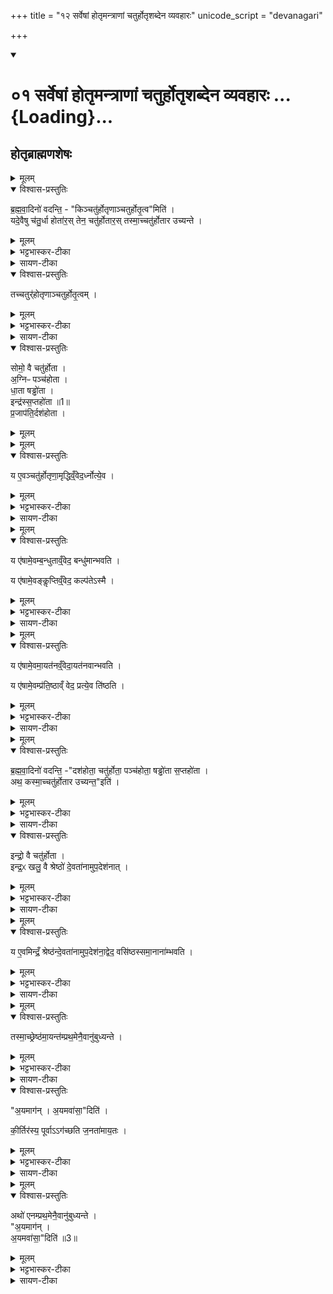 +++
title = "१२ सर्वेषां होतृमन्त्राणां चतुर्होतृशब्देन व्यवहारः"
unicode_script = "devanagari"

+++
<div class="js_include" includetitle="true" newlevelforh1="1" unfilled url="/vedAH_yajuH/taittirIyam/sArasvata-vibhAgaH/brAhmaNam/sarva-prastutiH/2/3_hotR-brAhmaNAdi/01_sarveShAM_hotRmantrANAM_chaturhotRshabdena_vyav">
<details open><summary><h1>०१ सर्वेषां होतृमन्त्राणां चतुर्होतृशब्देन व्यवहारः ...{Loading}...</h1></summary>

##  होतृब्राह्मणशेषः

<details><summary>मूलम्</summary>

ब्र॒ह्म॒वा॒दिनो॑ वदन्ति ।
किञ्चतु॑र्होतृणाञ्चतुर्होतृ॒त्वमिति॑ ।
यदे॒वैषु च॑तु॒र्धा होता॑रः ।
तेन॒ चतु॑र्होतारः ।
तस्मा॒च्चतु॑र्होतार उच्यन्ते ।
तच्चतुर्॑होतृणाञ्चतुर्होतृ॒त्वम् ।
</details>

<details open><summary>विश्वास-प्रस्तुतिः</summary>

ब्र॒ह्म॒वा॒दिनो॑ वदन्ति॒ -   "किञ्चतु॑र्होतृणाञ्चतुर्होतृ॒त्व"मिति॑ ।   
यदे॒वैषु च॑तु॒र्धा होता॑र॒स् तेन॒ चतु॑र्होतार॒स् तस्मा॒च्चतु॑र्होतार उच्यन्ते ।  
</details>

<details><summary>मूलम्</summary>

ब्र॒ह्म॒वा॒दिनो॑ वदन्ति॒ -   "किञ्चतु॑र्होतृणाञ्चतुर्होतृ॒त्व"मिति॑ ।   
यदे॒वैषु च॑तु॒र्धा होता॑र॒स् तेन॒ चतु॑र्होतार॒स् तस्मा॒च्चतु॑र्होतार उच्यन्ते ।  
</details>

<details><summary>भट्टभास्कर-टीका</summary>

1ब्रह्मवादिन इत्यादि ॥ सर्वेऽपि चतुर्होतृव्यतिरिक्ताः पञ्चापि दशहोत्रादयश्चतुर्होतार उच्यन्ते । एवमेषां चतुर्होतॄणां कीदृशं चतुर्होतृत्वकारणमित्यर्थः । यदेवेत्यादि । यस्मादेतेषु पञ्चस्वपि चतुर्धा वाक्पत्यादिभेदेन चतुष्प्रकारभिन्ना होतारः ऋत्विजः तेन चतुर्होतारः । चत्वारः प्रत्येकमेतेषु होतार इति चतुर्होतारः । 'ऋतश्छन्दसि' इति कबभावः । होमे प्रवृत्तत्वात् सर्वेऽप्पृत्विजो होतारः । होतृसाहचर्याद्वा होतारः । तत्र दशहोतरि अग्निराग्नीध्रः होता उपवक्ता अध्वर्युरिति । होता अध्वर्युराग्नीध्र उपवक्ता पञ्चहोतर्यपि । त एव सूच्यन्त इति षड्ढोतरि सन्ति, तेनायमपि चतुर्होता ।
वाग्घोतेति षड्ढोतरि होता पत्नी अध्वर्युः अभिगरः यजमानश्च । सप्तहोतरि - होताऽध्वर्युराग्नीध्र उपवक्ता । असत्स्वप्यन्येषु चत्वारस्तेऽत्र विद्यन्ते । एवं यस्मादेषु चतुर्धा होतारः तस्माच्चतुर्होतारो भवन्ति । विलक्षणहोतृचतुष्टयवन्तो भवन्ति तस्माद्दशहोत्रादयोपि चतुर्होतार उच्यन्ते ।
</details>

<details><summary>सायण-टीका</summary>

अथ द्वितीय-काण्डे तृतीय-प्रपाठकारम्भः । तत्र प्रथमोऽनुवाकः ।

> यस्य निःश्वसितं वेदा यो वेदेभ्यो 'खिलं जगत् ।  
> निर्ममे तम् अहं वन्दे विद्यातीर्थ-महेश्वरम् ॥ १ ॥
> 
> प्रपाठके द्वितीये हि होतृ-ब्राह्मणम् ईरितम् ।  
> तद्-ब्राह्मणस्य शेषो 'थ तृतीये समुदीर्यते ॥ २ ॥

तत्र प्रथमानुवाके सर्वेषां होतृ-मन्त्राणां चतुर्होतृ-मन्त्रेण व्यवहारं प्रश्नोत्तराभ्यां प्रतिपादयति-

> ब्रह्मवादिनो वदन्ति । किं चतुर्होतॄणां चतुर्होतृत्वम् इति । यद् एवैषु चतुर् होतारः । तेन चतुर्-होतारः । तस्माच् चतुर्-होतार उच्यन्ते । तत् चतुर्-होतॄणां चतुर्होतृत्वम्, 

इति ।
चतुर्होतृ-शब्देन व्यवह्रियमाणानां “चित्तिः स्रुक्" इत्य् आदि-मन्त्राणां चतुर्होतृ-शब्द-वाच्यत्वं कथम् इत्य् एवं ब्रह्मवादिनां प्रश्नः । 
तत्रोत्तरम् एतत् । होताध्वर्य्वग्नीधो-ब्रह्मेत्य् एवं चतुर्धा होम-कर्तारो यस्माद् एषु मन्त्रेषु श्रूयन्ते तेन कारणेनैते मन्त्राश् चतुर्-होतारः । तत्र “पृथिवी होता । द्यौर् अध्वर्युः । रुद्रो 'ग्नीत् । 

[[P437]] 
बृहस्पतिर् उपवक्ता" इत्य् एतस्मिन् मुख्ये चतुर्होतृ-मन्त्रे यथा होत्रादय एवं "अग्निर् होता । अश्विनाव् अध्वर्यू । त्वष्टाग्नीत् । मित्र उपवक्ता" इत्य् आदिष्व् अपि मन्त्रेषु होत्रादयः श्रुताः । तत्रोपवक्ता ब्रह्मा । "चित्तिः स्रुक्" इति मन्त्रे यद्यप्य् अग्नीध्रो न श्रुतस् तथापि होत्रादिभिर् असौ अनुपलक्षणीयः । यद्यपि "सूर्यं ते चक्षुः" इति मन्त्रे होत्रादयो न श्रुतास् तथापि सृष्टि-न्यायेन बाहुल्यात् तेऽप्य् उपलक्षयितुं शक्यन्ते । यथा "सृष्टीर् उपदधाति" इत्य् एकस्मिन् मन्त्रे सृष्टि-लिङ्गाभावेऽप्य् अन्येषु सृष्टि-लिङ्गानां सद्-भावात् तत्र हि तेनापि सह सृष्टि-शब्दार्थत्वं निर्णीतम्, एवम् अत्रापि होतृ-प्रतिपादन-रहितेनापि मन्त्रेण सह तत्-सहितोत्तरे सर्वे मन्त्राश् चतुर्होतृ-शब्देन व्यवहर्तुं शक्यन्ते । अस्ति चात्र लौकिको दृष्टान्तः – 

> “एको हि दोषो गुण-संनिपाते निमज्जतीन्दोः किरणेष्व् इवाङ्कः" 

इति । 
</details>

<details open><summary>विश्वास-प्रस्तुतिः</summary>

तच्चतुर्॑होतृणाञ्चतुर्होतृ॒त्वम् ।
</details>

<details><summary>मूलम्</summary>

तच्चतुर्॑होतृणाञ्चतुर्होतृ॒त्वम् ।
</details>

<details><summary>भट्टभास्कर-टीका</summary>

तदिदं चतुर्होतॄणां चतुर्होतृत्वकारणम् । इदं किं चतुर्होतृणामिति पृष्टस्योत्तरम् ॥
</details>

<details><summary>सायण-टीका</summary>

यस्माद् एवं तस्माद् वैदिकैः सर्व एते मन्त्राश् चतुर्-होतार इत्य् उच्यन्ते । चत्वारो होम-कर्तारो येषु मन्त्रेष्व् इति व्युत्पत्त्या तेषां मन्त्राणां चतुर्होतृ-नाम सम्पन्नम् ।
</details>

<details open><summary>विश्वास-प्रस्तुतिः</summary>

सोमो॒ वै चतु॑र्होता ।  
अ॒ग्निᳶ पञ्च॑होता ।  
धा॒ता षड्ढो॑ता ।  
इन्द्र॑स्स॒प्तहो॑ता ॥1॥   
प्र॒जाप॑ति॒र्दश॑होता ।
</details>

<details><summary>मूलम्</summary>

सोमो॒ वै चतु॑र्होता ।  
अ॒ग्निᳶ पञ्च॑होता ।  
धा॒ता षड्ढो॑ता ।  
इन्द्र॑स्स॒प्तहो॑ता ॥1॥   
प्र॒जाप॑ति॒र्दश॑होता ।
</details>

<details><summary>मूलम्</summary>

य ए॒वञ्चतु॑र्होतृणा॒मृद्धिव्ँ॒वेद॑ ।
ऋ॒ध्नोत्ये॒व ।
</details>

<details open><summary>विश्वास-प्रस्तुतिः</summary>

य ए॒वञ्चतु॑र्होतृणा॒मृद्धिव्ँ॒वेद॒र्ध्नोत्ये॒व ।
</details>

<details><summary>मूलम्</summary>

य ए॒वञ्चतु॑र्होतृणा॒मृद्धिव्ँ॒वेद॒र्ध्नोत्ये॒व ।
</details>

<details><summary>भट्टभास्कर-टीका</summary>

2 सोमो वा इत्यादि ॥ सोमादिभाव एवैषां हृदयेष्ववगन्तव्यः । ऋद्धिः होमादिप्रजादिहेतुत्वम् ।
</details>

<details><summary>सायण-टीका</summary>

एतेषां मन्त्राणां तद्-अभिमानि-देवता-तादात्म्य-ज्ञानेन समृद्धि-फलं दर्शयति-

> सोमो वै चतुर्-होता । अग्निः पञ्च-होता । धाता षड्-ढोता । इन्द्रः सप्त-होता । प्रजापतिर् दश-होता । य एवं चतुर्होतॄणाम् ऋद्धिं वेद । ऋध्नोत्य् एव, 

इति ।
यथोक्त-सोमादि-देवता-रूपत्वम् एव मन्त्राणां समृद्धिः । 
</details>

<details><summary>मूलम्</summary>

य ए॑षामे॒वम्ब॒न्धुताव्ँ॒वेद॑ ।
बन्धु॑मान्भवति ।

य ए॑षामे॒वङ्कॢप्तिव्ँ॒वेद॑ ।
कल्प॑तेऽस्मै ।
</details>

<details open><summary>विश्वास-प्रस्तुतिः</summary>

य ए॑षामे॒वम्ब॒न्धुताव्ँ॒वेद॒ बन्धु॑मान्भवति ।

य ए॑षामे॒वङ्कॢप्तिव्ँ॒वेद॒ कल्प॑तेऽस्मै ।
</details>

<details><summary>मूलम्</summary>

य ए॑षामे॒वम्ब॒न्धुताव्ँ॒वेद॒ बन्धु॑मान्भवति ।

य ए॑षामे॒वङ्कॢप्तिव्ँ॒वेद॒ कल्प॑तेऽस्मै ।
</details>

<details><summary>भट्टभास्कर-टीका</summary>

बन्धुतां बन्धुसमूहं सोमादिम् ।
'ग्रामजनबन्धुसहायेभ्यस्तल्' कॢप्तिं कल्पनं अग्निहोत्रादिनिदानताम् ।
</details>

<details><summary>सायण-टीका</summary>

पुनर् अपि चतुर्धा फल-प्रदर्शनेन प्रशंसति-

> य एषाम् एवं बन्धुतां वेद । बन्धुमान् भवति । य एषाम् एवं क्लृप्तिं वेद । कल्पतेऽस्मै । य एषाम् एवम् आयतनं वेद । आयतनवान् भवति । य एषाम् एवं प्रतिष्ठां वेद । प्रत्य् एव तिष्ठति, 

इति ।
बन्धूनां समूहो बन्धुता । यथा लोके ब्राह्मणाः क्षत्रिया भारद्वाज-गोत्रीया इत्य् एकैकेनोपाधिना व्यवह्रियमाणाः परस्परं बन्धवः । एवम् एतेऽपि मन्त्रा एकेन होतृत्वोपाधिना व्यवह्रियमाणत्वात् परस्परं बन्धवः । 
[[P438]] 
तत्-समूहे बन्धु-भावं यो वेद सो ऽयं बहुभिर् बन्धुभिर् युक्तो भवति । क्लृप्तिर् अनुष्ठान-जप-होमादिकम् । तद्-वेदनेन स्वाभिमत-मन्त्र-क्रिया कल्प्यते निष्पाद्यते । 
</details>

<details><summary>मूलम्</summary>

य ए॑षामे॒वमा॒यत॑नव्ँ॒वेद॑ ।
आ॒यत॑नवान्भवति ।

य ए॑षामे॒वम्प्र॑ति॒ष्ठाव्ँ वेद॑ ॥2॥  
प्रत्ये॒व ति॑ष्ठति ।
</details>

<details open><summary>विश्वास-प्रस्तुतिः</summary>

य ए॑षामे॒वमा॒यत॑नव्ँ॒वेदा॒यत॑नवान्भवति ।  

य ए॑षामे॒वम्प्र॑ति॒ष्ठाव्ँ वेद॒ प्रत्ये॒व ति॑ष्ठति ।
</details>

<details><summary>मूलम्</summary>

य ए॑षामे॒वमा॒यत॑नव्ँ॒वेदा॒यत॑नवान्भवति ।  

य ए॑षामे॒वम्प्र॑ति॒ष्ठाव्ँ वेद॒ प्रत्ये॒व ति॑ष्ठति ।
</details>

<details><summary>भट्टभास्कर-टीका</summary>

आयतनं उत्पत्तिस्थानम् । 'तद्दशहोताऽन्वसृज्यत' इत्यादि ॥
</details>

<details><summary>सायण-टीका</summary>

आयतनं तद्-अनुष्ठानाधार-भूतम् अग्निहोत्रादिकं कर्म । तच् च पूर्वम् एवोदाहृतम् – "अग्निहोत्रं वै दश-होतुर् निदानम्" इत्यादिना । तद्-वेदिता निवास-स्थानं लभते । प्रतिष्ठा-फलम् – “आऽस्य वीरो जायते" इत्यादिकम् । तद्-वेदिता धनादिभिः प्रतिष्ठितो भवति ।
</details>

<details><summary>मूलम्</summary>

ब्र॒ह्म॒वा॒दिनो॑ वदन्ति ।
दश॑होता॒ चतु॑र्होता ।
पञ्च॑होता॒ षड्ढो॑ता स॒प्तहो॑ता ।
</details>

<details open><summary>विश्वास-प्रस्तुतिः</summary>

ब्र॒ह्म॒वा॒दिनो॑ वदन्ति॒ -"दश॑होता॒ चतु॑र्होता॒ पञ्च॑होता॒ षड्ढो॑ता स॒प्तहो॑ता ।  
अथ॒ कस्मा॒च्चतु॑र्होतार उच्यन्त॒"इति॑ ।
</details>

<details><summary>मूलम्</summary>

ब्र॒ह्म॒वा॒दिनो॑ वदन्ति॒ -"दश॑होता॒ चतु॑र्होता॒ पञ्च॑होता॒ षड्ढो॑ता स॒प्तहो॑ता ।  
अथ॒ कस्मा॒च्चतु॑र्होतार उच्यन्त॒"इति॑ ।
</details>

<details><summary>भट्टभास्कर-टीका</summary>

3दशहोत्रादयो नानाहोतार एव सन्तः कथं चतुर्होतारस्सर्वेऽप्युच्यन्ते? प्रदर्शनार्थत्वाद्येनैवमुक्तमिति ब्रह्मवादिनश्चोदयन्ति ।
</details>

<details><summary>सायण-टीका</summary>

पूर्वं चतुर्होतृ-शब्देन सर्वेषां व्यवहार-कारणम् उक्तम् । इदानीं दश-होत्रादि-शब्दैः सर्वत्र-व्यवहाराभावे कारणं प्रश्नोत्तराभ्यां दर्शयति-

> ब्रह्मवादिनो वदन्ति । दश-होता चतुर्-होता । पञ्च-होता षड्-ढोता सप्त-होता । अथ कस्माच् चतुर्-होतार उच्यन्त इति । इन्द्रो वै चतुर्-होता । इन्द्रः खलु वै श्रेष्ठो देवतानाम् उपदेशनात् । य एवम् इन्द्रं श्रेष्ठं देवतानाम् उपदेशनाद् वेद । वसिष्ठः समानानां भवति । तस्माच् श्रेष्ठम् आयन्तं प्रथमेनैवानुबुध्यन्ते । अयम् आगन् । अयम् अवसाद् इति । कीर्तिर् अस्य पूर्वागच्छति जनताम् आयतः । अथैनं प्रथमेनैवानुबुध्यन्ते । अयम् आगन् । अवासाद्, 

इति ।
दश-होत्रादयः पञ्च-शब्दा विद्यन्ते तेषां मध्ये चतुर्होतृ-शब्देन यथा सर्वेषाम् उपलक्षणम्, एवं दश-होत्रादि-शब्देनापि छत्रिन्यायेनोपलक्षयितुं शक्यत्वात् कुतः शब्दान्तरैर् नोपलक्ष्यन्ते । चतुर्होतृ-शब्देनैव तद्-उपलक्षण-नियमे किं कारणम् इति ब्रह्मवादिनां प्रश्नः । तत्रैतद् उत्तरम् । 
[[P439]] 
</details>

<details open><summary>विश्वास-प्रस्तुतिः</summary>

इन्द्रो॒ वै चतु॑र्होता ।  
इन्द्र॒ᳵ खलु॒ वै श्रेष्ठो॑ दे॒वता॑नामुप॒देश॑नात् ।
</details>

<details><summary>मूलम्</summary>

इन्द्रो॒ वै चतु॑र्होता ।  
इन्द्र॒ᳵ खलु॒ वै श्रेष्ठो॑ दे॒वता॑नामुप॒देश॑नात् ।
</details>

<details><summary>भट्टभास्कर-टीका</summary>

इन्द्रो वा इत्यादिना स्वयं परिहरति । इन्द्रश्चतुर्होतेति प्रागेव प्रतिपादितम् । इन्द्रश्च देवतानां मध्ये श्रेष्ठः प्रशस्यतमः । कुतः? उपदेशनात् । श्रुतिरेवोपदिशति श्रैष्ठ्यमिन्द्रस्य - 'तस्मादिन्द्रो देवतानां भूयिष्ठभाक्तमः', 'इन्द्रो देवानामधिपाः पुरोहितः' , ततो वा इन्द्रो देवानामधिपतिरभवत्' इत्यादौ श्रैष्ठ्येन च व्यपदेशो भवति । तस्माच्छ्रेष्ठेन्द्रात्मकचतुर्होत्रेनुविधायित्वादितरे चतुर्होतार इति ते व्यपदिश्यन्ते ।
</details>

<details><summary>सायण-टीका</summary>

चतुर्होतृ-मन्त्राणां कारणत्वाद् अयं मन्त्र इन्द्र-स्वरूपः । तत्-कारणत्वं च पूर्वोक्तम् – "तं चतुर्-होत्रा प्राजनयन्" इति । इन्द्रश् च देवतानां मध्ये प्रशस्ततमः । कुत उपदेशनात् । उपदिष्टं किं पूर्वस्मिन् प्रपाठके इन्द्रस्य देवाधिपत्यम् । इन्द्र-रूपत्वेन चतुर्-होता सर्वेषु श्रेष्ठः । ततः श्रेष्ठेनैव सर्वस्य व्यपदेशो युक्तो न त्व् अन्येन । 
</details>

<details><summary>मूलम्</summary>

य ए॒वमिन्द्रँ॒ श्रेष्ठ॑न्दे॒वता॑नामुप॒देश॑ना॒द्वेद॑ ।
वसि॑ष्ठस्समा॒नाना॑म्भवति ।
</details>

<details open><summary>विश्वास-प्रस्तुतिः</summary>

य ए॒वमिन्द्रँ॒ श्रेष्ठ॑न्दे॒वता॑नामुप॒देश॑ना॒द्वेद॒ वसि॑ष्ठस्समा॒नाना॑म्भवति ।
</details>

<details><summary>मूलम्</summary>

य ए॒वमिन्द्रँ॒ श्रेष्ठ॑न्दे॒वता॑नामुप॒देश॑ना॒द्वेद॒ वसि॑ष्ठस्समा॒नाना॑म्भवति ।
</details>

<details><summary>भट्टभास्कर-टीका</summary>

एवमुपदेशनाद्देवतानां श्रेष्ठमिन्द्रं यो वेद स समानानां वसिष्ठः प्रशस्यतमो भवति ॥
</details>

<details><summary>सायण-टीका</summary>

यः पुमान् इन्द्र-श्रेष्ठत्वं श्रुत्य्-उपदिष्टं वेद स पुमान् समानानां स्वकीयानां निवास-हेतुर् भवति । 
</details>

<details><summary>मूलम्</summary>

तस्मा॒च्छ्रेष्ठ॑मा॒यन्त॑म्प्रथ॒मेनै॒वानु॑बुध्यन्ते ।
अ॒यमाग॑न् ।
अ॒यमवा॑सा॒दिति॑ ।
की॒र्तिर॑स्य॒ पूर्वाऽऽग॑च्छति ज॒नता॑माय॒तः ।
</details>

<details open><summary>विश्वास-प्रस्तुतिः</summary>

तस्मा॒च्छ्रेष्ठ॑मा॒यन्त॑म्प्रथ॒मेनै॒वानु॑बुध्यन्ते ।
</details>

<details><summary>मूलम्</summary>

तस्मा॒च्छ्रेष्ठ॑मा॒यन्त॑म्प्रथ॒मेनै॒वानु॑बुध्यन्ते ।
</details>

<details><summary>भट्टभास्कर-टीका</summary>

4यदुक्तं श्रैष्ठ्येन व्यपदेशो भवतीति, तत्र निदर्शनार्थमाह - तस्मादित्यादि ॥ यस्माच्छ्रैष्ठ्येन व्यपदेशो भवति तस्माच्छ्रेष्ठं राजानं बहुविधानेकसहचरं आयन्तं आगच्छन्तं प्रथमेनैव प्रथममेवानुबुध्यन्ते । प्रकृत्यादितृतीया । सत्स्वप्यन्येषु बहुषु असत्स्वपि श्रेष्ठमेव प्रथममनुबुद्ध्यन्ते बुद्ध्या स्पृशन्ति ।
</details>

<details><summary>सायण-टीका</summary>

यस्माद् अत्र श्रेष्ठेनैव चतुर्-होत्रा सर्वेषां व्यपदेशो नेतरेण तस्माल् लोके 'पि सहस्र-संख्याकैर् जनैः सह समागच्छन्तं श्रेष्ठं राजानम् अमात्यं वा दृष्ट्वा प्रजाः सर्वाः प्रथमेनैव श्रेष्ठ-पुरुष-नाम्नानुबुध्यन्ते व्यवहरन्ति । 
</details>

<details open><summary>विश्वास-प्रस्तुतिः</summary>

"अ॒यमाग॑न् ।
अ॒यमवा॑सा॒"दिति॑ ।

की॒र्तिर॑स्य॒ पूर्वाऽऽग॑च्छति ज॒नता॑माय॒तः ।
</details>

<details><summary>मूलम्</summary>

"अ॒यमाग॑न् ।
अ॒यमवा॑सा॒"दिति॑ ।

की॒र्तिर॑स्य॒ पूर्वाऽऽग॑च्छति ज॒नता॑माय॒तः ।
</details>

<details><summary>भट्टभास्कर-टीका</summary>

कथम्? अयमागन् 'अयं पौरव आगमत्, अयं काकुत्स्थ आगमत्' इति श्रेष्ठमेव इतरैर्बोधितमनुबुद्ध्यन्ते जनाः । गमेर्लुङि 'मन्त्रे घस' डति च्लेर्लुक् । 'मो नो धातोः' इति नत्वम् । तथा अयमवासात् अवसीयतां ग्रामेऽस्मिन् जनपदेऽस्मिन्नित्यपि श्रेष्ठमेव व्यपदिशन्ति बहुष्वन्येष्वसत्सु सत्सु च । अवपूर्वकात् स्यतेः लुङि 'विभाषा घ्राधेट् शाच्छासः' इति सिचो लुक् ।
</details>

<details><summary>सायण-टीका</summary>

अयम् आगन्, अयं राजागन्, आगच्छति । अयम् अमात्यः समागच्छतीति । अथापि तेन सह सर्वेप्य् अन्ये समागच्छन्ति तथापि छत्र-धारी समागच्छति चामर-धारी समागच्छतीत्य् एवं श्रेष्ठ-नाम्ना संघं व्यवहरन्ति । तथा तस्मिन् ग्रामे 'यम् अवासात् । ग्राम-स्वामी देवदत्तो 'त्र निवसतीत्य् एवं श्रेष्ठ-नाम्ना व्यवहरन्ति । न त्व् अस्मिन् नगरे दासो निवसति दासी निवसतीति वा कदाप्य् अश्रेष्ठ-नाम्ना व्यवहरन्ति । किं च दूर-देशाद् आगच्छतो राज्ञः कीर्तिः पूर्व-भाविनी सती देश-विशेषे ऽवस्थितं जन-समूहं प्राप्नोति तदापि मुख्यस्यैव कीर्तिर् न चाश्रेष्ठस्य भृत्यादेः । 
</details>

<details><summary>मूलम्</summary>

अथो॑ एनम्प्रथ॒मेनै॒वानु॑बुध्यन्ते ।
अ॒यमाग॑न् ।
अ॒यमवा॑सा॒दिति॑ ॥3॥
</details>

<details open><summary>विश्वास-प्रस्तुतिः</summary>

अथो॑ एनम्प्रथ॒मेनै॒वानु॑बुध्यन्ते ।  
"अ॒यमाग॑न् ।  
अ॒यमवा॑सा॒"दिति॑ ॥3॥
</details>

<details><summary>मूलम्</summary>

अथो॑ एनम्प्रथ॒मेनै॒वानु॑बुध्यन्ते ।  
"अ॒यमाग॑न् ।  
अ॒यमवा॑सा॒"दिति॑ ॥3॥
</details>

<details><summary>भट्टभास्कर-टीका</summary>

एवमत्रापि चतुर्होत्रा श्रेष्ठेन प्रथमम् । एतत्कीर्तिधरमेव प्रथममवबुध्यन्ते 'अयं विद्यागुरुरागमत्, अयं विक्रमदिवाकर आगमत्' इति । ईदृग्गुणकोऽयमागमत् अयमत्रावास्यदिति गुणश्रेष्ठमेव प्रथमं बुद्ध्यन्ते । तस्मादत्रापि प्रथमतो बुध्यमानचतुर्होतृमहाभाग्याक्रान्तचित्ताश्चतुर्होतॄनेव सर्वान् व्यपदिशन्ति । अयमिति गुणवत्स्वरूपनिर्देश इदानीम् ॥

इति तैत्तिरीयब्राह्मणे द्वितीयाष्टके तृतीयप्रपाठके प्रथमोऽनुवाकः ॥  

</details>

<details><summary>सायण-टीका</summary>

अतो ऽपि कारणाद् एनं जन-संघम् आयन्तं मुख्यस्य नाम्नैव व्यवहरन्ति – अयं राजा समागच्छतीति । तथाऽस्मिन् ग्रामेऽयं स्वामी निवसतीति । तस्माल् लोकवद् एवात्रापि श्रेष्ठेन चतुर्-होत्रा सर्व-मन्त्र-व्यवहारो न त्व् इतरैर् दश-होत्रादिभिर् इत्य् अर्थः ।

इति श्रीमत्-सायणाचार्य-विरचिते माधवीये वेदार्थ-प्रकाशे कृष्ण-यजुर्वेदीय-तैत्तिरीय-ब्राह्मण-भाष्ये द्वितीय-काण्डे तृतीय-प्रपाठके प्रथमो ऽनुवाकः ॥ १ ॥
</details>
</details>
</div>